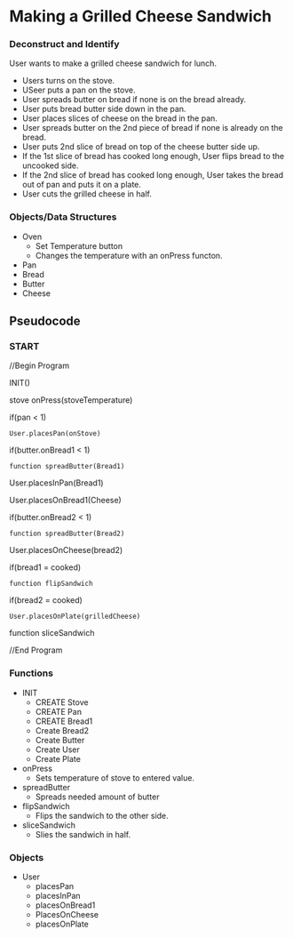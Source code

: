 # **Making a Grilled Cheese Sandwich**

### **Deconstruct and Identify**

User wants to make a grilled cheese sandwich for lunch.

- Users turns on the stove.
- USeer puts a pan on the stove.
- User spreads butter on bread if none is on the bread already.
- User puts bread butter side down in the pan.
- User places slices of cheese on the bread in the pan.
- User spreads butter on the 2nd piece of bread if none is already on the bread.
- User puts 2nd slice of bread on top of the cheese butter side up.
- If the 1st slice of bread has cooked long enough, User flips bread to the uncooked side.
- If the 2nd slice of bread has cooked long enough, User takes the bread out of pan and puts it on a plate.
- User cuts the grilled cheese in half.

### **Objects/Data Structures**

- Oven
    - Set Temperature button
    - Changes the temperature with an onPress functon.
- Pan
- Bread
- Butter
- Cheese


## **Pseudocode**

### START

//Begin Program

INIT()

stove onPress(stoveTemperature)

if(pan < 1)
    
    User.placesPan(onStove)

if(butter.onBread1 < 1)

    function spreadButter(Bread1)

User.placesInPan(Bread1)

User.placesOnBread1(Cheese)

if(butter.onBread2 < 1)

    function spreadButter(Bread2)

User.placesOnCheese(bread2)

if(bread1 = cooked)

    function flipSandwich

if(bread2 = cooked)

    User.placesOnPlate(grilledCheese)

function sliceSandwich

//End Program

### **Functions**

- INIT
    - CREATE Stove
    - CREATE Pan
    - CREATE Bread1
    - Create Bread2
    - Create Butter
    - Create User
    - Create Plate
- onPress
    - Sets temperature of stove to entered value.
- spreadButter
    - Spreads needed amount of butter
- flipSandwich
    - Flips the sandwich to the other side.
- sliceSandwich
    - Slies the sandwich in half.

### **Objects**

- User
    - placesPan
    - placesInPan
    - placesOnBread1
    - PlacesOnCheese
    - placesOnPlate